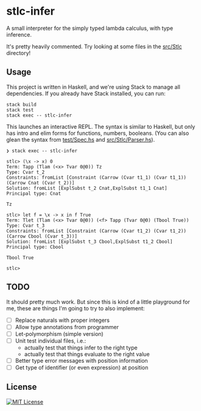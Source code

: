 # stlc-infer

A small interpreter for the simply typed lambda calculus, with type inference.

It's pretty heavily commented. Try looking at some files in the
[src/Stlc](src/Stlc) directory!

## Usage

This project is written in Haskell, and we're using Stack to manage all
dependencies. If you already have Stack installed, you can run:

```
stack build
stack test
stack exec -- stlc-infer
```

This launches an interactive REPL. The syntax is similar to Haskell, but only
has intro and elim forms for functions, numbers, booleans. (You can also glean
the syntax from [test/Spec.hs](test/Spec.hs) and
[src/Stlc/Parser.hs](src/Stlc/Parser.hs)).

```
❯ stack exec -- stlc-infer

stlc> (\x -> x) 0
Term: Tapp (Tlam (<x> Tvar 0@0)) Tz
Type: Cvar t_2
Constraints: fromList [Constraint (Carrow (Cvar t1_1) (Cvar t1_1)) (Carrow Cnat (Cvar t_2))]
Solution: fromList [ExplSubst t_2 Cnat,ExplSubst t1_1 Cnat]
Principal type: Cnat

Tz

stlc> let f = \x -> x in f True
Term: Tlet (Tlam (<x> Tvar 0@0)) (<f> Tapp (Tvar 0@0) (Tbool True))
Type: Cvar t_3
Constraints: fromList [Constraint (Carrow (Cvar t1_2) (Cvar t1_2)) (Carrow Cbool (Cvar t_3))]
Solution: fromList [ExplSubst t_3 Cbool,ExplSubst t1_2 Cbool]
Principal type: Cbool

Tbool True

stlc>
```

## TODO

It should pretty much work. But since this is kind of a little playground for
me, these are things I'm going to try to also implement:

- [ ] Replace naturals with proper integers
- [ ] Allow type annotations from programmer
- [ ] Let-polymorphism (simple version)
- [ ] Unit test individual files, i.e.:
  - actually test that things infer to the right type
  - actually test that things evaluate to the right value
- [ ] Better type error messages with position information
- [ ] Get type of identifier (or even expression) at position

## License

[![MIT License](https://img.shields.io/badge/license-MIT-blue.svg)](https://jez.io/MIT-LICENSE.txt)
